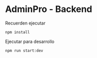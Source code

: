 # AdminPro - Backend

Recuerden ejecutar
```
npm install
```

Ejecutar para desarrollo
```
npm run start:dev
```